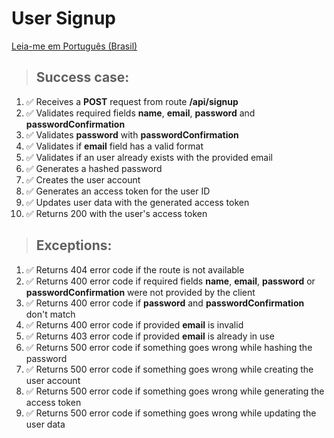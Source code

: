 # User Signup

[Leia-me em Português (Brasil)](./signup-pt_BR.md)

> ## Success case:
1. ✅ Receives a **POST** request from route **/api/signup**
2. ✅ Validates required fields **name**, **email**, **password** and **passwordConfirmation**
3. ✅ Validates **password** with **passwordConfirmation**
4. ✅ Validates if **email** field has a valid format
5. ✅ Validates if an user already exists with the provided email
6. ✅ Generates a hashed password
7. ✅ Creates the user account
8. ✅ Generates an access token for the user ID
9. ✅ Updates user data with the generated access token
10. ✅ Returns 200 with the user's access token

> ## Exceptions:
1. ✅ Returns 404 error code if the route is not available
2. ✅ Returns 400 error code if required fields **name**, **email**, **password** or **passwordConfirmation** were not provided by the client
3. ✅ Returns 400 error code if **password** and **passwordConfirmation** don't match
4. ✅ Returns 400 error code if provided **email** is invalid
5. ✅ Returns 403 error code if provided **email** is already in use
6. ✅ Returns 500 error code if something goes wrong while hashing the password
7. ✅ Returns 500 error code if something goes wrong while creating the user account
8. ✅ Returns 500 error code if something goes wrong while generating the access token
9. ✅ Returns 500 error code if something goes wrong while updating the user data